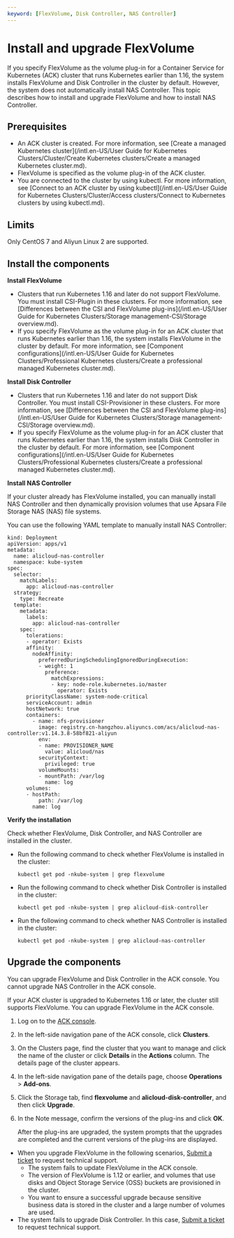 ```yaml
---
keyword: [FlexVolume, Disk Controller, NAS Controller]
---
```


# Install and upgrade FlexVolume

If you specify FlexVolume as the volume plug-in for a Container Service for Kubernetes \(ACK\) cluster that runs Kubernetes earlier than 1.16, the system installs FlexVolume and Disk Controller in the cluster by default. However, the system does not automatically install NAS Controller. This topic describes how to install and upgrade FlexVolume and how to install NAS Controller.

## Prerequisites

-   An ACK cluster is created. For more information, see [Create a managed Kubernetes cluster](/intl.en-US/User Guide for Kubernetes Clusters/Cluster/Create Kubernetes clusters/Create a managed Kubernetes cluster.md).
-   FlexVolume is specified as the volume plug-in of the ACK cluster.
-   You are connected to the cluster by using kubectl. For more information, see [Connect to an ACK cluster by using kubectl](/intl.en-US/User Guide for Kubernetes Clusters/Cluster/Access clusters/Connect to Kubernetes clusters by using kubectl.md).

## Limits

Only CentOS 7 and Aliyun Linux 2 are supported.

## Install the components

**Install FlexVolume**

-   Clusters that run Kubernetes 1.16 and later do not support FlexVolume. You must install CSI-Plugin in these clusters. For more information, see [Differences between the CSI and FlexVolume plug-ins](/intl.en-US/User Guide for Kubernetes Clusters/Storage management-CSI/Storage overview.md).
-   If you specify FlexVolume as the volume plug-in for an ACK cluster that runs Kubernetes earlier than 1.16, the system installs FlexVolume in the cluster by default. For more information, see [Component configurations](/intl.en-US/User Guide for Kubernetes Clusters/Professional Kubernetes clusters/Create a professional managed Kubernetes cluster.md).

**Install Disk Controller**

-   Clusters that run Kubernetes 1.16 and later do not support Disk Controller. You must install CSI-Provisioner in these clusters. For more information, see [Differences between the CSI and FlexVolume plug-ins](/intl.en-US/User Guide for Kubernetes Clusters/Storage management-CSI/Storage overview.md).
-   If you specify FlexVolume as the volume plug-in for an ACK cluster that runs Kubernetes earlier than 1.16, the system installs Disk Controller in the cluster by default. For more information, see [Component configurations](/intl.en-US/User Guide for Kubernetes Clusters/Professional Kubernetes clusters/Create a professional managed Kubernetes cluster.md).

**Install NAS Controller**

If your cluster already has FlexVolume installed, you can manually install NAS Controller and then dynamically provision volumes that use Apsara File Storage NAS \(NAS\) file systems.

You can use the following YAML template to manually install NAS Controller:

```
kind: Deployment
apiVersion: apps/v1
metadata:
  name: alicloud-nas-controller
  namespace: kube-system
spec:
  selector:
    matchLabels:
      app: alicloud-nas-controller
  strategy:
    type: Recreate
  template:
    metadata:
      labels:
        app: alicloud-nas-controller
    spec:
      tolerations:
      - operator: Exists
      affinity:
        nodeAffinity:
          preferredDuringSchedulingIgnoredDuringExecution:
          - weight: 1
            preference:
              matchExpressions:
              - key: node-role.kubernetes.io/master
                operator: Exists
      priorityClassName: system-node-critical
      serviceAccount: admin
      hostNetwork: true
      containers:
        - name: nfs-provisioner
          image: registry.cn-hangzhou.aliyuncs.com/acs/alicloud-nas-controller:v1.14.3.8-58bf821-aliyun
          env:
          - name: PROVISIONER_NAME
            value: alicloud/nas
          securityContext:
            privileged: true
          volumeMounts:
          - mountPath: /var/log
            name: log
      volumes:
      - hostPath:
          path: /var/log
        name: log
```

**Verify the installation**

Check whether FlexVolume, Disk Controller, and NAS Controller are installed in the cluster.

-   Run the following command to check whether FlexVolume is installed in the cluster:

    ```
    kubectl get pod -nkube-system | grep flexvolume
    ```

-   Run the following command to check whether Disk Controller is installed in the cluster:

    ```
    kubectl get pod -nkube-system | grep alicloud-disk-controller
    ```

-   Run the following command to check whether NAS Controller is installed in the cluster:

    ```
    kubectl get pod -nkube-system | grep alicloud-nas-controller
    ```


## Upgrade the components

You can upgrade FlexVolume and Disk Controller in the ACK console. You cannot upgrade NAS Controller in the ACK console.

If your ACK cluster is upgraded to Kubernetes 1.16 or later, the cluster still supports FlexVolume. You can upgrade FlexVolume in the ACK console.

1.  Log on to the [ACK console](https://cs.console.aliyun.com).

2.  In the left-side navigation pane of the ACK console, click **Clusters**.

3.  On the Clusters page, find the cluster that you want to manage and click the name of the cluster or click **Details** in the **Actions** column. The details page of the cluster appears.

4.  In the left-side navigation pane of the details page, choose **Operations** \> **Add-ons**.

5.  Click the Storage tab, find **flexvolume** and **alicloud-disk-controller**, and then click **Upgrade**.

6.  In the Note message, confirm the versions of the plug-ins and click **OK**.

    After the plug-ins are upgraded, the system prompts that the upgrades are completed and the current versions of the plug-ins are displayed.


-   When you upgrade FlexVolume in the following scenarios, [Submit a ticket](https://workorder-intl.console.aliyun.com/console.htm) to request technical support.
    -   The system fails to update FlexVolume in the ACK console.
    -   The version of FlexVolume is 1.12 or earlier, and volumes that use disks and Object Storage Service \(OSS\) buckets are provisioned in the cluster.
    -   You want to ensure a successful upgrade because sensitive business data is stored in the cluster and a large number of volumes are used.
-   The system fails to upgrade Disk Controller. In this case, [Submit a ticket](https://workorder-intl.console.aliyun.com/console.htm) to request technical support.

